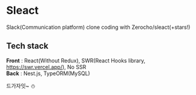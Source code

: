 # Sleact
Slack(Communication platform) clone coding with Zerocho/sleact(+stars!)

## Tech stack
__Front__ : React(Without Redux), SWR(React Hooks library, https://swr.vercel.app/), No SSR<br/>
__Back__ : Nest.js, TypeORM(MySQL)

드가자잇~ :snowman:

